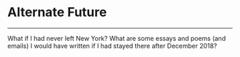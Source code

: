 # Alternate Future

----------------------------------------------

What if I had never left New York? What are some essays and poems (and emails) I would have written if I had stayed there after December 2018? 
